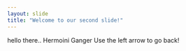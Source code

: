 ```yaml
---
layout: slide
title: "Welcome to our second slide!"
---
```

hello there.. Hermoini Ganger
Use the left arrow to go back!

